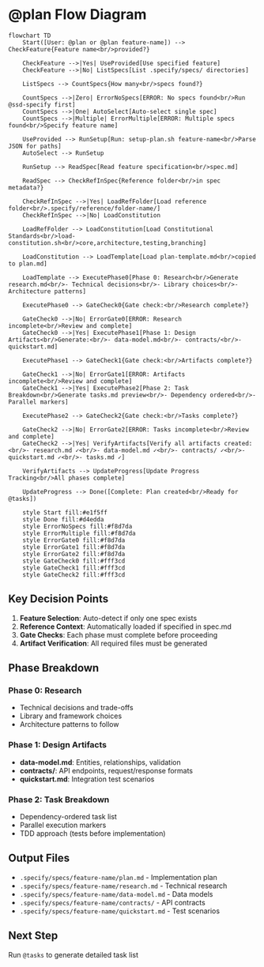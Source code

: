 # @plan Flow Diagram

```mermaid
flowchart TD
    Start([User: @plan or @plan feature-name]) --> CheckFeature{Feature name<br/>provided?}

    CheckFeature -->|Yes| UseProvided[Use specified feature]
    CheckFeature -->|No| ListSpecs[List .specify/specs/ directories]

    ListSpecs --> CountSpecs{How many<br/>specs found?}

    CountSpecs -->|Zero| ErrorNoSpecs[ERROR: No specs found<br/>Run @ssd-specify first]
    CountSpecs -->|One| AutoSelect[Auto-select single spec]
    CountSpecs -->|Multiple| ErrorMultiple[ERROR: Multiple specs found<br/>Specify feature name]

    UseProvided --> RunSetup[Run: setup-plan.sh feature-name<br/>Parse JSON for paths]
    AutoSelect --> RunSetup

    RunSetup --> ReadSpec[Read feature specification<br/>spec.md]

    ReadSpec --> CheckRefInSpec{Reference folder<br/>in spec metadata?}

    CheckRefInSpec -->|Yes| LoadRefFolder[Load reference folder<br/>.specify/reference/folder-name/]
    CheckRefInSpec -->|No| LoadConstitution

    LoadRefFolder --> LoadConstitution[Load Constitutional Standards<br/>load-constitution.sh<br/>core,architecture,testing,branching]

    LoadConstitution --> LoadTemplate[Load plan-template.md<br/>copied to plan.md]

    LoadTemplate --> ExecutePhase0[Phase 0: Research<br/>Generate research.md<br/>- Technical decisions<br/>- Library choices<br/>- Architecture patterns]

    ExecutePhase0 --> GateCheck0{Gate check:<br/>Research complete?}

    GateCheck0 -->|No| ErrorGate0[ERROR: Research incomplete<br/>Review and complete]
    GateCheck0 -->|Yes| ExecutePhase1[Phase 1: Design Artifacts<br/>Generate:<br/>- data-model.md<br/>- contracts/<br/>- quickstart.md]

    ExecutePhase1 --> GateCheck1{Gate check:<br/>Artifacts complete?}

    GateCheck1 -->|No| ErrorGate1[ERROR: Artifacts incomplete<br/>Review and complete]
    GateCheck1 -->|Yes| ExecutePhase2[Phase 2: Task Breakdown<br/>Generate tasks.md preview<br/>- Dependency ordered<br/>- Parallel markers]

    ExecutePhase2 --> GateCheck2{Gate check:<br/>Tasks complete?}

    GateCheck2 -->|No| ErrorGate2[ERROR: Tasks incomplete<br/>Review and complete]
    GateCheck2 -->|Yes| VerifyArtifacts[Verify all artifacts created:<br/>- research.md ✓<br/>- data-model.md ✓<br/>- contracts/ ✓<br/>- quickstart.md ✓<br/>- tasks.md ✓]

    VerifyArtifacts --> UpdateProgress[Update Progress Tracking<br/>All phases complete]

    UpdateProgress --> Done([Complete: Plan created<br/>Ready for @tasks])

    style Start fill:#e1f5ff
    style Done fill:#d4edda
    style ErrorNoSpecs fill:#f8d7da
    style ErrorMultiple fill:#f8d7da
    style ErrorGate0 fill:#f8d7da
    style ErrorGate1 fill:#f8d7da
    style ErrorGate2 fill:#f8d7da
    style GateCheck0 fill:#fff3cd
    style GateCheck1 fill:#fff3cd
    style GateCheck2 fill:#fff3cd
```

## Key Decision Points

1. **Feature Selection**: Auto-detect if only one spec exists
2. **Reference Context**: Automatically loaded if specified in spec.md
3. **Gate Checks**: Each phase must complete before proceeding
4. **Artifact Verification**: All required files must be generated

## Phase Breakdown

### Phase 0: Research

- Technical decisions and trade-offs
- Library and framework choices
- Architecture patterns to follow

### Phase 1: Design Artifacts

- **data-model.md**: Entities, relationships, validation
- **contracts/**: API endpoints, request/response formats
- **quickstart.md**: Integration test scenarios

### Phase 2: Task Breakdown

- Dependency-ordered task list
- Parallel execution markers
- TDD approach (tests before implementation)

## Output Files

- `.specify/specs/feature-name/plan.md` - Implementation plan
- `.specify/specs/feature-name/research.md` - Technical research
- `.specify/specs/feature-name/data-model.md` - Data models
- `.specify/specs/feature-name/contracts/` - API contracts
- `.specify/specs/feature-name/quickstart.md` - Test scenarios

## Next Step

Run `@tasks` to generate detailed task list
